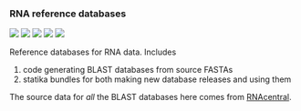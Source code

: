 ### RNA reference databases

[![](https://travis-ci.org/era7bio/18s-its-database.svg?branch=master)](https://travis-ci.org/era7bio/18s-its-database)
[![](https://img.shields.io/codacy/???.svg)](https://www.codacy.com/app/era7bio/18s-its-database)
[![](https://img.shields.io/github/release/era7bio/18s-its-database.svg)](https://github.com/era7bio/18s-its-database/releases/latest)
[![](https://img.shields.io/badge/license-AGPLv3-blue.svg)](https://tldrlegal.com/license/gnu-affero-general-public-license-v3-%28agpl-3.0%29)
[![](https://img.shields.io/badge/contact-gitter_chat-dd1054.svg)](https://gitter.im/era7bio/18s-its-database)

Reference databases for RNA data. Includes

1. code generating BLAST databases from source FASTAs
2. statika bundles for both making new database releases and using them

The source data for *all* the BLAST databases here comes from [RNAcentral](http://rnacentral.org/).
